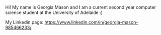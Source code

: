Hi! My name is  Georgia Mason and I am a current second year computer science student at the University of Adelaide :)

My Linkedin page: https://www.linkedin.com/in/georgia-mason-985466233/
